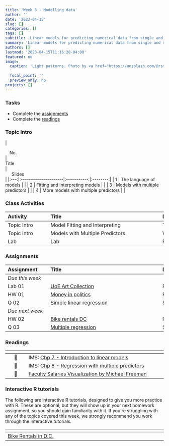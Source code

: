 ```yaml
---
title: 'Week 3 - Modelling data'
author: ''
date: '2023-04-15'
slug: []
categories: []
tags: []
subtitle: 'Linear models for predicting numerical data from single and multiple variables :chart_with_upwards_trend:'  
summary: 'Linear models for predicting numerical data from single and multiple variables.'
authors: []
lastmod: '2023-04-15T11:16:28-04:00'
featured: no
image:
  caption: 'Light patterns. Photo by <a href="https://unsplash.com/@rstone_design?utm_source=unsplash&utm_medium=referral&utm_content=creditCopyText">Ryan Stone</a> on <a href="https://unsplash.com/s/photos/pattern-nature-linear?utm_source=unsplash&utm_medium=referral&utm_content=creditCopyText">Unsplash</a>
  '
  focal_point: ''
  preview_only: no
projects: []
---
```


### Tasks

- Complete the [assignments](/post/03-week/#assignments)
- Complete the [readings](/post/03-week/#readings)

### Topic Intro

| <div style="width:50px;text-align:center">No.</div> | <div style="width:250px;text-align:left">Title</div> | <div style="width:80px;text-align:center">Slides</div> |
|:---:|:---------------------|:-----------:|:--------:|
| 1 | The language of models |[<span style='color: #4b5357;'><i class='fas fa-desktop fa-lg'></i></span>](https://laurielbaker.github.io/DCS-210/course-materials/slides/u4-d01-language-of-models/u4-d01-language-of-models.html) |
| 2 | Fitting and interpreting models | [<span style='color: #4b5357;'><i class='fas fa-desktop fa-lg'></i></span>](https://laurielbaker.github.io/DCS-210/course-materials/slides/u4-d02-fitting-interpreting-models/u4-d02-fitting-interpreting-models.html) |
| 3 | Models with multiple predictors | [<span style='color: #4b5357;'><i class='fas fa-desktop fa-lg'></i></span>](https://laurielbaker.github.io/DCS-210/course-materials/slides/u4-d04-model-multiple-predictors/u4-d04-model-multiple-predictors.html) |
| 4 | More models with multiple predictors |  [<span style='color: #4b5357;'><i class='fas fa-desktop fa-lg'></i></span>](https://laurielbaker.github.io/DCS-210/course-materials/slides/u4-d05-more-model-multiple-predictors/u4-d05-more-model-multiple-predictors.html) |

### Class Activities

| <div style="width:120px;text-align:left">Activity</div> | <div style="width:340px;text-align:left">Title</div> | <div style="width:200px;text-align:left">Date</div> |
|:---|:---|:---|
| Topic Intro| Model Fitting and Interpreting | Tue |
| Topic Intro | Models with Multiple Predictors | Wed|
| Lab | Lab | Fri|

### Assignments

| <div style="width:120px;text-align:left">Assignment</div> | <div style="width:340px;text-align:left">Title</div> | <div style="width:200px;text-align:left">Due</div> |
|:---|:---|:---|
| *Due this week* | | |
| Lab 01 | [UoE Art Collection](https://laurielbaker.github.io/DCS-210/course-materials/lab-instructions/lab-08/lab-08-uoe-art.html) | Fri, 21 April 23:59 EST |
| HW 01  | [Money in politics](https://laurielbaker.github.io/DCS-210/course-materials/hw-instructions/hw-06/hw-06-money-in-politics.html) | Fri, 21 April 23:59 EST |
| Q 02 | [Simple linear regression](https://laurie-the-student-baker.shinyapps.io/07-modeling-simple/#section-teacher-salaries)| Sun, 23 April 23:59 EST |
| *Due next week* | | |
| HW 02 | [Bike rentals DC](https://laurielbaker.github.io/DCS-210/course-materials/hw-instructions/hw-07/hw-07-bike-rentals-dc.html) | Fri, 28 April 23:59 EST |
| Q 03 | [Multiple regression](https://laurie-the-student-baker.shinyapps.io/08-modeling-multiple/?_ga=2.118700233.1577573604.1636342271-2093147404.1629402165#section-lending-club) | Sun, 30 April 23:59 EST |


### Readings

| <div style="width:50px"></div>  | <div style="width:420px"></div>  |  <div style="width:200px"></div> |
|:---:|:---|:---:|
| :open_book: | IMS: [Chp 7 - Introduction to linear models](https://openintro-ims.netlify.app/model-slr.html) | **Required** |
| :open_book: | IMS: [Chp 8 - Regression with multiple predictors](https://openintro-ims.netlify.app/model-mlr.html) | **Required** |
| :page_facing_up: | [Faculty Salaries Visualization by Michael Freeman](http://mfviz.com/hierarchical-models/) | **Optional** |


### Interactive R tutorials

The following are interactive R tutorials, designed to give you more practice with R. These are optional, but they will show up in your next homework assignment, so you should gain familiarity with it. If you're struggling with any of the topics covered this week, we strongly recommend you work through the interactive tutorials.

|  <div style="width:480px"></div>  |  <div style="width:200px"></div>  |
|:---|:---|
| [Bike Rentals in D.C.](https://minecr.shinyapps.io/dsbox-06-dcbikeshare/) | Related to HW 02 |
